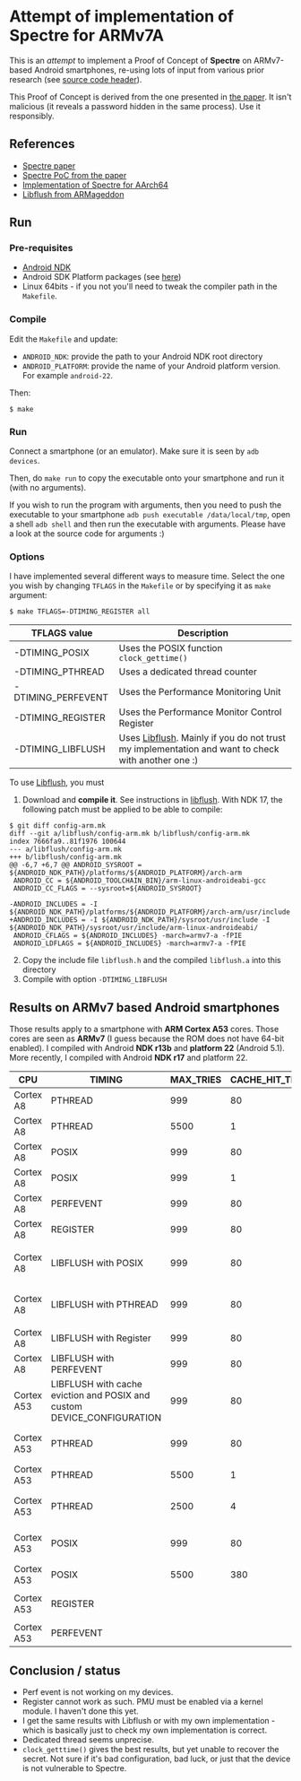 # Attempt of implementation of Spectre for ARMv7A

This is an *attempt* to implement a Proof of Concept of **Spectre** on ARMv7-based Android smartphones, re-using lots of input from various prior research (see [source code header](./source.c)).

This Proof of Concept is derived from the one presented in [the paper](https://spectreattack.com/spectre.pdf). It isn't malicious (it reveals a password hidden in the same process). Use it responsibly.


## References

- [Spectre paper](https://spectreattack.com/spectre.pdf)
- [Spectre PoC from the paper](https://github.com/Eugnis/spectre-attack/blob/master/Source.c)
- [Implementation of Spectre for AArch64](https://github.com/V-E-O/PoC/tree/master/CVE-2017-5753)
- [Libflush from ARMageddon](https://github.com/iaik/armageddon)

## Run

### Pre-requisites

- [Android NDK](https://developer.android.com/ndk/index.html)
- Android SDK Platform packages (see [here](https://developer.android.com/studio/command-line/sdkmanager.html))
- Linux 64bits - if you not you'll need to tweak the compiler path in the `Makefile`.

### Compile

Edit the `Makefile` and update:

- `ANDROID_NDK`: provide the path to your Android NDK root directory
- `ANDROID_PLATFORM`: provide the name of your Android platform version. For example `android-22`.

Then:

```
$ make
```


### Run

Connect a smartphone (or an emulator).
Make sure it is seen by `adb devices`.

Then, do `make run` to copy the executable onto your smartphone and run it (with no arguments).

If you wish to run the program with arguments, then you need to push the executable to your smartphone `adb push executable /data/local/tmp`, open a shell `adb shell` and then run the executable with arguments.
Please have a look at the source code for arguments :)




### Options

I have implemented several different ways to measure time. Select the one you wish by changing `TFLAGS` in the `Makefile` or by specifying it as `make` argument:

```
$ make TFLAGS=-DTIMING_REGISTER all
```

| TFLAGS value | Description          | 
| ------------------ | ----------------------- | 
| -DTIMING_POSIX | Uses the POSIX function `clock_gettime()` |
| -DTIMING_PTHREAD | Uses a dedicated thread counter |
| -DTIMING_PERFEVENT | Uses the Performance Monitoring Unit |
| -DTIMING_REGISTER | Uses the Performance Monitor Control Register |
| -DTIMING_LIBFLUSH | Uses [Libflush](https://github.com/iaik/armageddon). Mainly if you do not trust my implementation and want to check with another one :) |

To use [Libflush](https://github.com/iaik/armageddon), you must

1. Download and **compile it**. See instructions in [libflush](https://github.com/IAIK/armageddon/tree/master/libflush). With NDK 17, the following patch must be applied to be able to compile:

```
$ git diff config-arm.mk
diff --git a/libflush/config-arm.mk b/libflush/config-arm.mk
index 7666fa9..81f1976 100644
--- a/libflush/config-arm.mk
+++ b/libflush/config-arm.mk
@@ -6,7 +6,7 @@ ANDROID_SYSROOT = ${ANDROID_NDK_PATH}/platforms/${ANDROID_PLATFORM}/arch-arm
 ANDROID_CC = ${ANDROID_TOOLCHAIN_BIN}/arm-linux-androideabi-gcc
 ANDROID_CC_FLAGS = --sysroot=${ANDROID_SYSROOT}
 
-ANDROID_INCLUDES = -I ${ANDROID_NDK_PATH}/platforms/${ANDROID_PLATFORM}/arch-arm/usr/include
+ANDROID_INCLUDES = -I ${ANDROID_NDK_PATH}/sysroot/usr/include -I ${ANDROID_NDK_PATH}/sysroot/usr/include/arm-linux-androideabi/
 ANDROID_CFLAGS = ${ANDROID_INCLUDES} -march=armv7-a -fPIE
 ANDROID_LDFLAGS = ${ANDROID_INCLUDES} -march=armv7-a -fPIE
 ```

2. Copy the include file `libflush.h` and the compiled `libflush.a` into this directory
3. Compile with option `-DTIMING_LIBFLUSH`

## Results on ARMv7 based Android smartphones

Those results apply to a smartphone with **ARM Cortex A53** cores.
Those cores are seen as **ARMv7** (I guess because the ROM does not have 64-bit enabled).
I compiled with Android **NDK r13b** and **platform 22** (Android 5.1).
More recently, I compiled with Android **NDK r17** and platform 22.
 
| CPU | TIMING | MAX_TRIES | CACHE_HIT_THRESHOLD | Results |
| ----- | ---------- | -------------- | --------------------------------- | ---------- |
| Cortex A8  | PTHREAD | 999 | 80 | Too many cache hits |
| Cortex A8 | PTHREAD | 5500 | 1 | Still too many cache hits! |
| Cortex A8 | POSIX | 999 | 80 | Unclear, probably too many cache hits |
| Cortex A8 | POSIX | 999 | 1 | Unclear |
| Cortex A8 | PERFEVENT | 999 | 80 | No perf event interface |
| Cortex A8 | REGISTER | 999 | 80 | Illegal instruction |
| Cortex A8 | LIBFLUSH with POSIX | 999 | 80 | `find_congruent_addresses: assertion "found == ADDRESS_COUNT" failed` and `Segmentation fault` |
| Cortex A8 | LIBFLUSH with PTHREAD | 999 | 80 | `find_congruent_addresses: assertion "found == ADDRESS_COUNT" failed` and `Segmentation fault` |
| Cortex A8 | LIBFLUSH with Register | 999 | 80 | `Illegal instruction ` |
| Cortex A8 | LIBFLUSH with PERFEVENT | 999 | 80 | No perf event interface |
| Cortex A53 | LIBFLUSH with cache eviction and POSIX and custom DEVICE_CONFIGURATION | 999 | 80 | `find_congruent_addresses: assertion "found == ADDRESS_COUNT"` | 
| Cortex A53 | PTHREAD | 999 | 80 | too many cache hits. Decrease threshold below 5 |
| Cortex A53 | PTHREAD | 5500 | 1 | Unclear. Still too many cache hits! |
| Cortex A53 | PTHREAD | 2500 | 4 | Unclear. The correct character is a cache hit, but so are several others... |
| Cortex A53 | POSIX | 999 | 80 | No cache hit recorded. Increase threshold around 500 |
| Cortex A53 | POSIX | 5500 | 380 | Unclear |
| Cortex A53 | REGISTER | | | Illegal instruction `Configuring PMUSERENR: probably won't work!` |
| Cortex A53 | PERFEVENT | |  | No perf event interface |


## Conclusion / status

- Perf event is not working on my devices.
- Register cannot work as such. PMU must be enabled via a kernel module. I haven't done this yet.
- I get the same results with Libflush or with my own implementation - which is basically just to check my own implementation is correct.
- Dedicated thread seems unprecise.
- `clock_getttime()` gives the best results, but yet unable to recover the secret. Not sure if it's bad configuration, bad luck, or just that the device is not vulnerable to Spectre.












